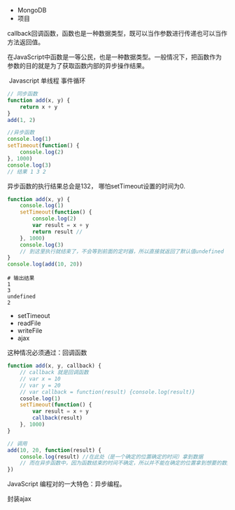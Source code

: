 - MongoDB
- 项目



​	callback回调函数，函数也是一种数据类型，既可以当作参数进行传递也可以当作方法返回值。

​	在JavaScript中函数是一等公民，也是一种数据类型。一般情况下，把函数作为参数的目的就是为了获取函数内部的异步操作结果。

​	Javascript 单线程 事件循环

```javascript
// 同步函数
function add(x, y) {
    return x + y
}
add(1, 2)

//异步函数
console.log(1)
setTimeout(function() {
    console.log(2)
}, 1000)
console.log(3)
// 结果 1 3 2
```

异步函数的执行结果总会是132， 哪怕setTimeout设置的时间为0.

```javascript
function add(x, y) {
    console.log(1)
    setTimeout(function() {
        console.log(2)
        var result = x + y
        return result //
    }, 1000)
    console.log(3)
    // 到这里执行就结束了，不会等到前面的定时器，所以直接就返回了默认值undefined
}
console.log(add(10, 20))
```

```shell
# 输出结果
1
3
undefined
2

```

- setTimeout
- readFile
- writeFile
- ajax

这种情况必须通过：回调函数

```javascript
function add(x, y, callback) {
    // callback 就是回调函数
    // var x = 10
    // var y = 20
    // var callback = function(result) {console.log(result)}
    cosole.log(1)
    setTimeout(function() {
        var result = x + y
        callback(result)
    }, 1000)
}

// 调用
add(10, 20, function(result) {
    console.log(result) //在此处（是一个确定的位置确定的时间）拿到数据
    // 而在异步函数中，因为函数结束的时间不确定，所以并不能在确定的位置拿到想要的数据
})
```

JavaScript 编程对的一大特色：异步编程。



封装ajax